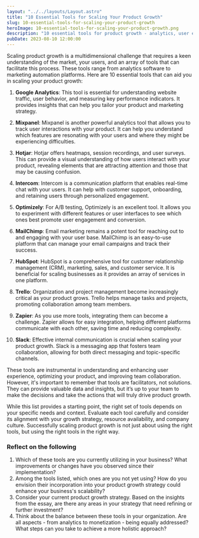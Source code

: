 ```yaml
---
layout: "../../layouts/Layout.astro"
title: "10 Essential Tools for Scaling Your Product Growth"
slug: 10-essential-tools-for-scaling-your-product-growth
heroImage: 10-essential-tools-for-scaling-your-product-growth.png
description: "10 essential tools for product growth - analytics, user engagement, project management, and communication for business scaling."
pubDate: 2023-08-10 12:00:00
---
```


Scaling product growth is a multidimensional challenge that requires a keen understanding of the market, your users, and an array of tools that can facilitate this process. These tools range from analytics software to marketing automation platforms. Here are 10 essential tools that can aid you in scaling your product growth:

1. **Google Analytics**: This tool is essential for understanding website traffic, user behavior, and measuring key performance indicators. It provides insights that can help you tailor your product and marketing strategy.

2. **Mixpanel**: Mixpanel is another powerful analytics tool that allows you to track user interactions with your product. It can help you understand which features are resonating with your users and where they might be experiencing difficulties.

3. **Hotjar**: Hotjar offers heatmaps, session recordings, and user surveys. This can provide a visual understanding of how users interact with your product, revealing elements that are attracting attention and those that may be causing confusion.

4. **Intercom**: Intercom is a communication platform that enables real-time chat with your users. It can help with customer support, onboarding, and retaining users through personalized engagement.

5. **Optimizely**: For A/B testing, Optimizely is an excellent tool. It allows you to experiment with different features or user interfaces to see which ones best promote user engagement and conversion.

6. **MailChimp**: Email marketing remains a potent tool for reaching out to and engaging with your user base. MailChimp is an easy-to-use platform that can manage your email campaigns and track their success.

7. **HubSpot**: HubSpot is a comprehensive tool for customer relationship management (CRM), marketing, sales, and customer service. It is beneficial for scaling businesses as it provides an array of services in one platform.

8. **Trello**: Organization and project management become increasingly critical as your product grows. Trello helps manage tasks and projects, promoting collaboration among team members.

9. **Zapier**: As you use more tools, integrating them can become a challenge. Zapier allows for easy integration, helping different platforms communicate with each other, saving time and reducing complexity.

10. **Slack**: Effective internal communication is crucial when scaling your product growth. Slack is a messaging app that fosters team collaboration, allowing for both direct messaging and topic-specific channels.

These tools are instrumental in understanding and enhancing user experience, optimizing your product, and improving team collaboration. However, it's important to remember that tools are facilitators, not solutions. They can provide valuable data and insights, but it’s up to your team to make the decisions and take the actions that will truly drive product growth.

While this list provides a starting point, the right set of tools depends on your specific needs and context. Evaluate each tool carefully and consider its alignment with your growth strategy, resource availability, and company culture. Successfully scaling product growth is not just about using the right tools, but using the right tools in the right way.

### Reflect on the following

1. Which of these tools are you currently utilizing in your business? What improvements or changes have you observed since their implementation?
2. Among the tools listed, which ones are you not yet using? How do you envision their incorporation into your product growth strategy could enhance your business's scalability?
3. Consider your current product growth strategy. Based on the insights from the essay, are there any areas in your strategy that need refining or further investment?
4. Think about the balance between these tools in your organization. Are all aspects - from analytics to monetization - being equally addressed? What steps can you take to achieve a more holistic approach?
